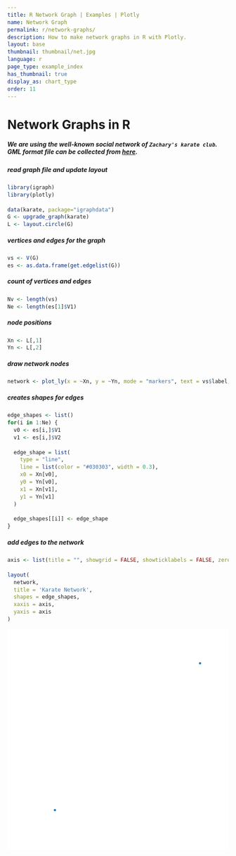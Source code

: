 ```yaml
---
title: R Network Graph | Examples | Plotly
name: Network Graph
permalink: r/network-graphs/
description: How to make network graphs in R with Plotly.
layout: base
thumbnail: thumbnail/net.jpg
language: r
page_type: example_index
has_thumbnail: true
display_as: chart_type
order: 11
---
```




# Network Graphs in R

##### We are using the well-known social network of `Zachary's karate club`. GML format file can be collected from [here](https://gist.github.com/pravj/9168fe52823c1702a07b).

##### read graph file and update layout


```r
library(igraph)
library(plotly)

data(karate, package="igraphdata")
G <- upgrade_graph(karate)
L <- layout.circle(G)
```

##### vertices and edges for the graph

```r
vs <- V(G)
es <- as.data.frame(get.edgelist(G))
```

##### count of vertices and edges

```r
Nv <- length(vs)
Ne <- length(es[1]$V1)
```

##### node positions

```r
Xn <- L[,1]
Yn <- L[,2]
```

##### draw network nodes

```r
network <- plot_ly(x = ~Xn, y = ~Yn, mode = "markers", text = vs$label, hoverinfo = "text")
```

##### creates shapes for edges

```r
edge_shapes <- list()
for(i in 1:Ne) {
  v0 <- es[i,]$V1
  v1 <- es[i,]$V2
  
  edge_shape = list(
    type = "line",
    line = list(color = "#030303", width = 0.3),
    x0 = Xn[v0],
    y0 = Yn[v0],
    x1 = Xn[v1],
    y1 = Yn[v1]
  )
  
  edge_shapes[[i]] <- edge_shape
}
```

##### add edges to the network

```r
axis <- list(title = "", showgrid = FALSE, showticklabels = FALSE, zeroline = FALSE)

layout(
  network,
  title = 'Karate Network',
  shapes = edge_shapes,
  xaxis = axis,
  yaxis = axis
)
```

![plot of chunk unnamed-chunk-8](figure/unnamed-chunk-8-1.png)


